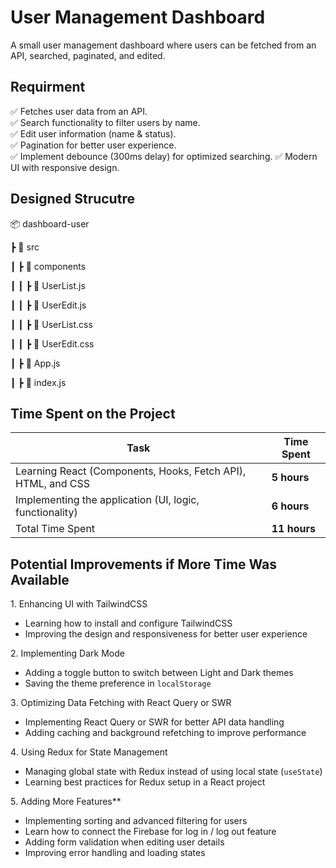 # User Management Dashboard

 A small user management dashboard where users can be fetched from an API, searched,
paginated, and edited.

## Requirment

✅ Fetches user data from an API.  
✅ Search functionality to filter users by name.  
✅ Edit user information (name & status).  
✅ Pagination for better user experience.  
✅ Implement debounce (300ms delay) for optimized searching.
✅ Modern UI with responsive design.

## Designed Strucutre
📦 dashboard-user

 ┣ 📂 src
 
 ┃ ┣ 📂 components
 
 ┃ ┃ ┣ 📜 UserList.js
 
 ┃ ┃ ┣ 📜 UserEdit.js
 
 ┃ ┃ ┣ 📜 UserList.css
 
 ┃ ┃ ┣ 📜 UserEdit.css
 
 ┃ ┣ 📜 App.js
 
 ┃ ┣ 📜 index.js

 ## Time Spent on the Project
| Task | Time Spent |
|------|------------|
| Learning React (Components, Hooks, Fetch API), HTML, and CSS | **5 hours** |
| Implementing the application (UI, logic, functionality) | **6 hours** |
| Total Time Spent | **11 hours** |

## Potential Improvements if More Time Was Available
1️. Enhancing UI with TailwindCSS
   - Learning how to install and configure TailwindCSS  
   - Improving the design and responsiveness for better user experience  

2️. Implementing Dark Mode
   - Adding a toggle button to switch between Light and Dark themes  
   - Saving the theme preference in `localStorage`  

3️. Optimizing Data Fetching with React Query or SWR
   - Implementing React Query or SWR for better API data handling  
   - Adding caching and background refetching to improve performance  

4️. Using Redux for State Management  
   - Managing global state with Redux instead of using local state (`useState`)  
   - Learning best practices for Redux setup in a React project  

5️. Adding More Features**  
   - Implementing sorting and advanced filtering for users
   - Learn how to connect the Firebase for log in / log out feature 
   - Adding form validation when editing user details  
   - Improving error handling and loading states  
